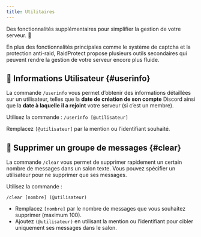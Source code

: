 ```yaml
---
title: Utilitaires
---
```

Des fonctionnalités supplémentaires pour simplifier la gestion de votre serveur. 🔧

En plus des fonctionnalités principales comme le système de captcha et la protection anti-raid, RaidProtect propose plusieurs outils secondaires qui peuvent rendre la gestion de votre serveur encore plus fluide. 

## 👤 Informations Utilisateur {#userinfo}

La commande `/userinfo` vous permet d’obtenir des informations détaillées sur un utilisateur, telles que la **date de création de son compte** Discord ainsi que la **date à laquelle il a rejoint** votre serveur (si c’est un membre).

Utilisez la commande :
```/userinfo [@utilisateur]```

Remplacez `[@utilisateur]` par la mention ou l’identifiant souhaité.

## 🧹 Supprimer un groupe de messages {#clear}

La commande `/clear` vous permet de supprimer rapidement un certain nombre de messages dans un salon texte. Vous pouvez spécifier un utilisateur pour ne supprimer que ses messages.

Utilisez la commande :

```/clear [nombre] (@utilisateur)```

- Remplacez `[nombre]` par le nombre de messages que vous souhaitez supprimer (maximum 100).
- Ajoutez `(@utilisateur)` en utilisant la mention ou l’identifiant pour cibler uniquement ses messages dans le salon.